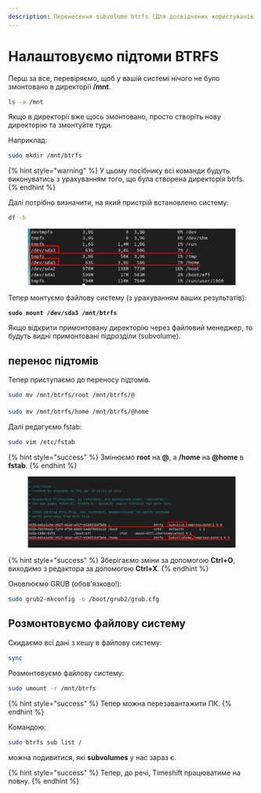 ```yaml
---
description: Перенесення subvolume btrfs (Для досвідчених користувачів.)
---
```


# Налаштовуємо підтоми BTRFS

Перш за все, перевіряємо, щоб у вашій системі нічого не було змонтовано в директорії **/mnt**.

```bash
ls -a /mnt
```

Якщо в директорії вже щось змонтовано, просто створіть нову директорію та змонтуйте туди.

Наприклад:

```bash
sudo mkdir /mnt/btrfs
```

{% hint style="warning" %}
У цьому посібнику всі команди будуть виконуватись з урахуванням того, що була створена директорія btrfs.
{% endhint %}

Далі потрібно визначити, на який пристрій встановлено систему:

```bash
df -h
```

<figure><img src="../../.gitbook/assets/image (1).png" alt=""><figcaption></figcaption></figure>

Тепер монтуємо файлову систему (з урахуванням ваших результатів):

<pre class="language-bash"><code class="lang-bash"><strong>sudo mount /dev/sda3 /mnt/btrfs
</strong></code></pre>

Якщо відкрити примонтовану директорію через файловий менеджер, то будуть видні примонтовані підрозділи (subvolume).

## перенос підтомів

Тепер приступаємо до переносу підтомів.

```bash
sudo mv /mnt/btrfs/root /mnt/btrfs/@

sudo mv /mnt/btrfs/home /mnt/btrfs/@home
```

Далі редагуємо fstab:

```bash
sudo vim /etc/fstab
```

{% hint style="success" %}
Змінюємо **root** на **@**, а **/home** на **@home** в **fstab**.
{% endhint %}

<figure><img src="../../.gitbook/assets/image (2).png" alt=""><figcaption></figcaption></figure>

{% hint style="success" %}
Зберігаємо зміни за допомогою **Ctrl+O**, виходимо з редактора за допомогою **Ctrl+X**.
{% endhint %}

Оновлюємо GRUB (обов'язково!):

```bash
sudo grub2-mkconfig -o /boot/grub2/grub.cfg
```

## Розмонтовуємо файлову систему

Скидаємо всі дані з кешу в файлову систему:

```bash
sync
```

Розмонтовуємо файлову систему:

```bash
sudo umount -r /mnt/btrfs
```

{% hint style="success" %}
&#x20;Тепер можна перезавантажити ПК.
{% endhint %}

Командою:

```bash
sudo btrfs sub list /
```

можна подивитися, які **subvolumes** у нас зараз є.

{% hint style="success" %}
Тепер, до речі, Timeshift працюватиме на повну.
{% endhint %}
